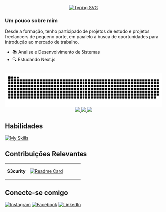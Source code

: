 <div align="center">
<a href="https://git.io/typing-svg"><img src="https://readme-typing-svg.demolab.com?font=Fira+Code&weight=600&size=26&duration=3500&pause=5000&color=1EB183&background=FFFFFF00&center=true&vCenter=true&random=true&width=435&lines=Ol%C3%A1%2C+Eu+sou+o+Pedro.+%F0%9F%91%BD%F0%9F%91%8D;Me+contrata%2C+Please!+hehe..." alt="Typing SVG" /></a>
</div>

### Um pouco sobre mim

Desde a formação, tenho participado de projetos de estudo e projetos freelancers de pequeno porte, em paralelo à busca de oportunidades para introdução ao mercado de trabalho.

- 📚 Analise e Desenvolvimento de Sistemas
- 🔍 Estudando Next.js
##

<div align="center">

  <a href="https://github.com/PedroSCY">
<picture align="center">
  <source media="(prefers-color-scheme: dark)" srcset="https://raw.githubusercontent.com/PedroSCY/PedroSCY/output/github-contribution-grid-snake-dark.svg">
  <source media="(prefers-color-scheme: light)" srcset="https://raw.githubusercontent.com/PedroSCY/PedroSCY/output/github-contribution-grid-snake-dark.svg">
  <img align="center" alt="github contribution grid snake animation" src="https://raw.githubusercontent.com/PedroSCY/PedroSCY/output/github-contribution-grid-snake.svg">
</picture>
  <img height="160em" src="https://streak-stats.demolab.com?user=PedroSCY&theme=gotham&hide_border=true&locale=pt_BR"/>
  <img height="160em" src="https://github-readme-stats.vercel.app/api?username=PedroSCY&theme=gotham&hide_border=true&show_icons=true&include_all_commits=true&count_private=true"/>

  <img height="160em" src="https://github-readme-stats-git-masterrstaa-rickstaa.vercel.app/api/top-langs/?username=PedroSCY&layout=compact&langs_count=7&theme=gotham&hide_border=true"/>

  </a>
</div>


## Habilidades


[![My Skills](https://skillicons.dev/icons?i=html,css,tailwind,bootstrap,js,ts,react,next,vue,java,spring,nodejs,postgres,prisma,selenium,jest,figma&perline=10)](https://skillicons.dev)


## Contribuições Relevantes

<table >
  <tbody>
    <tr>
      <td><b>S3curity</b></td>
      <td width="70%" rowspan="4">
  <a href="https://github.com/PedroSCY">

 [![Readme Card](https://github-readme-stats.vercel.app/api/pin/?username=GB-Marinho&repo=S3curity&show_icons=true&theme=gotham&hide_border=true)](https://github.com/GB-Marinho/S3curity)
      </td>
    </tr>
  </tbody>
</table>

## Conecte-se comigo

[![Instagram](https://img.shields.io/badge/Instagram-%23E4405F.svg?style=for-the-badge&logo=Instagram&logoColor=white)](https://www.instagram.com/P.lucasg/)
[	![Facebook](https://img.shields.io/badge/Facebook-%231877F2.svg?style=for-the-badge&logo=Facebook&logoColor=white)](https://www.facebook.com/PedroLucasGP/)
[![LinkedIn](https://img.shields.io/badge/linkedin-%230077B5.svg?style=for-the-badge&logo=linkedin&logoColor=white)](https://www.linkedin.com/in/scy-pedrolucas/)

